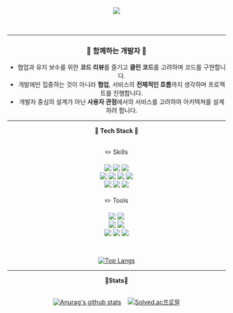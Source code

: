 <div align="center">
<img src="https://capsule-render.vercel.app/api?type=Cylinder&color=ffc0cb&height=140&section=header&text=YuJeongNam&fontSize=70&fontColor=ffffff" />

 <br>
 <br>
 <br>

---
<h3>🌱 함께하는 개발자 🌱</h3>

- 협업과 유지 보수를 위한 **코드 리뷰**를 즐기고 **클린 코드**를 고려하며 코드를 구현합니다.
- 개발에만 집중하는 것이 아니라 **협업**, 서비스의 **전체적인 흐름**까지 생각하며 프로젝트를 진행합니다.
- 개발자 중심의 설계가 아닌 **사용자 관점**에서의 서비스를 고려하여 아키텍쳐를 설계하려 합니다.


---
<b>🌱 Tech Stack 🌱</b>
<br>
<br>

<div>
  ✏️ Skills
 
  <img src="https://img.shields.io/badge/JAVA-white?style=flat-square&logo=JAVA&logoColor=FF160B"/>          <img src="https://img.shields.io/badge/JavaScript-white?style=flat-square&logo=JavaScript&logoColor=F7DF1E"/>          <img src="https://img.shields.io/badge/C++-white?style=flat-square&logo=C++&logoColor=00599C"/>
<br>
 <img src="https://img.shields.io/badge/Spring Boot-6DB33F?style=flat-square&logo=Spring Boot&logoColor=white"/>          <img src="https://img.shields.io/badge/Vue.js-4FC08D?style=flat-square&logo=Vue.js&logoColor=white"/>          <img src="https://img.shields.io/badge/Gradle-white?style=flat-square&logo=Gradle&logoColor=02303A"/>          <img src="https://img.shields.io/badge/Mustache-white?style=flat-square&logo=Mustache&logoColor=181717"/>
<br>
 <img src="https://img.shields.io/badge/MariaDB-white?style=flat-square&logo=MariaDB&logoColor=003545"/>          <img src="https://img.shields.io/badge/MySQL-white?style=flat-square&logo=MySQL&logoColor=4479A1"/>          <img src="https://img.shields.io/badge/Oracle-white?style=flat-square&logo=Oracle&logoColor=F80000"/>
<br> <br>
✏️ Tools

 <img src="https://img.shields.io/badge/Git-white?style=flat-square&logo=Git&logoColor=F05032"/>          <img src="https://img.shields.io/badge/GitHub-4A154B?style=flat-square&logo=GitHub&logoColor=white"/>
<br>
<img src="https://img.shields.io/badge/Notion-181717?style=flat-square&logo=Notion&logoColor=white"/>          <img src="https://img.shields.io/badge/Slack-4A154B?style=flat-square&logo=Slack&logoColor=white"/>
<br>
<img src="https://img.shields.io/badge/Swagger-85EA2D?style=flat-square&logo=Swagger&logoColor=white"/>          <img src="https://img.shields.io/badge/Postman-FF6C37?style=flat-square&logo=Postman&logoColor=white"/>          <img src="https://img.shields.io/badge/Figma-white?style=flat-square&logo=Slack&logoColor=F24E1E"/>
 
 <br>
 
 [![Top Langs](https://github-readme-stats.vercel.app/api/top-langs/?username=uzhjd&layout=compact)](https://github.com/uzhjd/github-readme-stats)

---
<b>🌱Stats🌱</b>
<br>
<br>

 [![Anurag's github stats](https://github-readme-stats.vercel.app/api?username=uzhjd&card_width=370&show_icons=true&theme=radical)](https://github.com/anuraghazra/github-readme-stats)&nbsp;&nbsp;&nbsp; [![Solved.ac프로필](http://mazassumnida.wtf/api/v2/generate_badge?boj=20193166)](https://solved.ac/20193166)
 
</div>        
